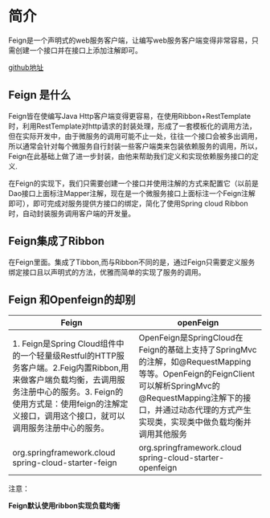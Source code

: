 # 简介

Feign是一个声明式的web服务客户端，让编写web服务客户端变得非常容易，只需创建一个接口并在接口上添加注解即可。



[github地址](https://github.com/spring-cloud/spring-cloud-openfeign)



## Feign 是什么

Feign皆在使编写Java Http客户端变得更容易，在使用Ribbon+RestTemplate时，利用RestTemplate对http请求的封装处理，形成了一套模板化的调用方法，但在实际开发中，由于微服务的调用可能不止一处，往往一个接口会被多出调用，所以通常会针对每个微服务自行封装一些客户端类来包装依赖服务的调用，所以，Feign在此基础上做了进一步封装，由他来帮助我们定义和实现依赖服务接口的定义.

在Feign的实现下，我们只需要创建一个接口并使用注解的方式来配置它（以前是Dao接口上面标注Mapper注解，现在是一个微服务接口上面标注一个Feign注解即可），即可完成对服务提供方接口的绑定，简化了使用Spring cloud Ribbon时，自动封装服务调用客户端的开发量。



## Feign集成了Ribbon

在Feign里面。集成了Tibbon,而与Ribbon不同的是，通过Feign只需要定义服务绑定接口且以声明式的方法，优雅而简单的实现了服务的调用。



## Feign 和Openfeign的却别

|Feign|openFeign|
|------|-----------|
|1. Feign是Spring Cloud组件中的一个轻量级Restful的HTTP服务客户端。2.Feig内置Ribbon,用来做客户端负载均衡，去调用服务注册中心的服务。3. Feign的使用方式是：使用feign的注解定义接口，调用这个接口，就可以调用服务注册中心的服务。|OpenFeign是SpringCloud在Feign的基础上支持了SpringMvc的注解，如@RequestMapping等等。OpenFeign的FeignClient可以解析SpringMvc的@RequestMapping注解下的接口，并通过动态代理的方式产生实现类，实现类中做负载均衡并调用其他服务|
|<dependency>     <groupId>org.springframework.cloud</groupId>     <artifactId>spring-cloud-starter-feign</artifactId> </dependency>|<dependency>     <groupId>org.springframework.cloud</groupId>     <artifactId>spring-cloud-starter-openfeign</artifactId> </dependency>|

注意：

**Feign默认使用ribbon实现负载均衡**